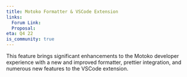 ```yaml
---
title: Motoko Formatter & VSCode Extension
links:
  Forum Link:
  Proposal:
eta: Q4 22
is_community: true
---
```

This feature brings significant enhancements to the Motoko developer experience with a new and improved formatter, prettier integration, and numerous new features to the VSCode extension.

